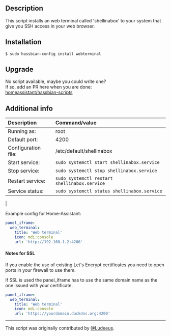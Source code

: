 ## Description
This script installs an web terminal called 'shellinabox' to your system that give you SSH access in your web browser.

## Installation
```
$ sudo hassbian-config install webterminal
```

## Upgrade
No script available, maybe you could write one?  
If so, add an PR here when you are done:\
[homeassistant/hassbian-scripts](https://github.com/home-assistant/hassbian-scripts/pulls)

## Additional info
Description | Command/value
:--- | :---
Running as: | root
Default port: | 4200
Configuration file: | /etc/default/shellinabox
Start service: | `sudo systemctl start shellinabox.service`
Stop service: | `sudo systemctl stop shellinabox.service`
Restart service: |`sudo systemctl restart shellinabox.service`
Service status: |`sudo systemctl status shellinabox.service`
|

Example config for Home-Assistant:
```yaml
panel_iframe:
  web_terminal:
    title: 'Web terminal'
    icon: mdi:console
    url: 'http://192.168.1.2:4200'
```

#### Notes for SSL
If you enable the use of existing Let's Encrypt certificates you need to open ports in your firewall to use them.

If SSL is used the panel_iframe has to use the same domain name as the one issued with your certificate.
```yaml
panel_iframe:
  web_terminal:
    title: 'Web terminal'
    icon: mdi:console
    url: 'https://yourdomain.duckdns.org:4200'
```
***
This script was originally contributed by [@Ludeeus](https://github.com/ludeeus).
